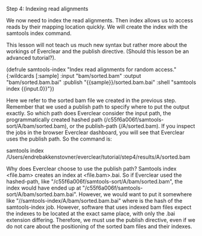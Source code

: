 Step 4: Indexing read alignments

We now need to index the read alignments. Then index allows us to access reads by their mapping location quickly. We will create the index with the samtools index command.

This lesson will not teach us much new syntax but rather more about the workings of Everclear and the publish directive. (Should this lesson be an advanced tutorial?).

(defrule samtools-index
"Index read alignments for random access."
{:wildcards [:sample]
:input     "bam/sorted.bam"
:output    "bam/sorted.bam.bai"
:publish   "{{sample}}/sorted.bam.bai"
:shell     "samtools index {{input.0}}"})

Here we refer to the sorted bam file we created in the previous step. Remember that we used a publish path to specify where to put the output exactly. So which path does Everclear consider the input path, the programmatically created hashed path (<base-path>/c55f6a006f/samtools-sort/A/bam/sorted.bam), or the publish-path (<base-path>/A/sorted.bam). If you inspect the jobs in the browser Everclear dashboard, you will see that Everclear uses the publish path. So the command is:

samtools index /Users/endrebakkenstovner/everclear/tutorial/step4/results/A/sorted.bam

Why does Everclear choose to use the publish path? Samtools index <file.bam> creates an index at <file.bam>.bai. So if Everclear used the hashed-path, like                                    "<base-path>/c55f6a006f/samtools-sort/A/bam/sorted.bam", the index would have ended up at "<base-path>/c55f6a006f/samtools-sort/A/bam/sorted.bam.bai". However, we would want to put it somewhere like "<base-path>/<new-hash>/samtools-index/A/bam/sorted.bam.bai" where <new-hash> is the hash of the samtools-index job. However, software that uses indexed bam files expect the indexes to be located at the exact same place, with only the .bai extension differing. Therefore, we must use the publish directive, even if we do not care about the positioning of the sorted bam files and their indexes.